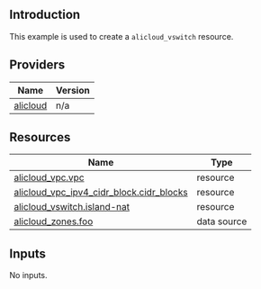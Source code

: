 <!-- BEGIN_TF_DOCS -->
## Introduction

This example is used to create a `alicloud_vswitch` resource.

## Providers

| Name | Version |
|------|---------|
| <a name="provider_alicloud"></a> [alicloud](#provider\_alicloud) | n/a |

## Resources

| Name | Type |
|------|------|
| [alicloud_vpc.vpc](https://registry.terraform.io/providers/aliyun/alicloud/latest/docs/resources/vpc) | resource |
| [alicloud_vpc_ipv4_cidr_block.cidr_blocks](https://registry.terraform.io/providers/aliyun/alicloud/latest/docs/resources/vpc_ipv4_cidr_block) | resource |
| [alicloud_vswitch.island-nat](https://registry.terraform.io/providers/aliyun/alicloud/latest/docs/resources/vswitch) | resource |
| [alicloud_zones.foo](https://registry.terraform.io/providers/aliyun/alicloud/latest/docs/data-sources/zones) | data source |

## Inputs

No inputs.
<!-- END_TF_DOCS -->    